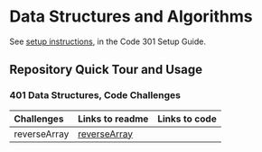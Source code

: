 # Data Structures and Algorithms

See [setup instructions](https://codefellows.github.io/setup-guide/code-301/3-code-challenges), in the Code 301 Setup Guide.

## Repository Quick Tour and Usage

### 401 Data Structures, Code Challenges

| Challenges   | Links to readme                                   | Links to code |
| :----------- | :------------------------------------------------ | ------------- |
| reverseArray | [reverseArray](challenges/reverseArray/README.md) |
